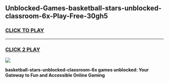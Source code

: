 
## Unblocked-Games-basketball-stars-unblocked-classroom-6x-Play-Free-30gh5
<h3>
<a href="https://premium76.site?title=basketball-stars-unblocked-classroom-6x&ref=21A">CLICK TO PLAY</a></h3>
<hr>

<h3>
<a href="https://premium76.site?title=basketball-stars-unblocked-classroom-6x&ref=21A">CLICK 2 PLAY</a>
  
</h3>

<a href="https://premium76.site?title=basketball-stars-unblocked-classroom-6x&ref=21A"><img src="https://clearcache.store/games.png"></a>


**basketball-stars-unblocked-classroom-6x games unblocked: Your Gateway to Fun and Accessible Online Gaming**

